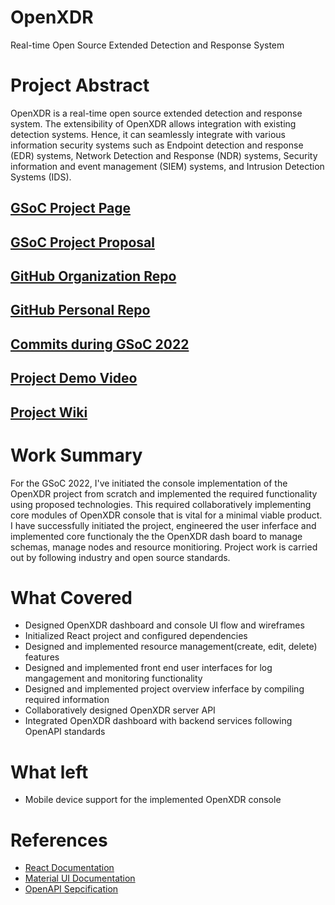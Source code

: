 # OpenXDR

Real-time Open Source Extended Detection and Response System

# Project Abstract

OpenXDR is a real-time open source extended detection and response system. The extensibility of OpenXDR allows integration with existing detection systems. Hence, it can seamlessly integrate with various information security systems such as Endpoint detection and response (EDR) systems, Network Detection and Response (NDR) systems, Security information and event management (SIEM) systems, and Intrusion Detection Systems (IDS).

## [GSoC Project Page](https://summerofcode.withgoogle.com/programs/2022/projects/eW0iWrUd)

## [GSoC Project Proposal](https://summerofcode.withgoogle.com/media/user/d826c10d0b6b/proposal/gAAAAABjHBY5svYjnrwaUGkmpuPxtqo9xLAnZJtcRURws-d1sI9rB6EzQiugBKIkcVMUSmn7cW13JPMNHS7OH6Fj1pqNk1tNuFGwTjq7M3kYWxPBQT5YV4E=.pdf)

## [GitHub Organization Repo](https://github.com/scorelab/OpenXDR)

## [GitHub Personal Repo](https://github.com/UsefulAd1242/OpenXDR)

## [Commits during GSoC 2022](https://github.com/scorelab/OpenXDR/pulls?q=is%3Apr+author%3AUsefulAd1242)

## [Project Demo Video](https://drive.google.com/file/d/17lhtp4XyRmMW_jhqpySY1absgrqukbbo/view?usp=sharing)

## [Project Wiki](https://github.com/scorelab/OpenXDR/wiki)

# Work Summary

For the GSoC 2022, I've initiated the console implementation of the OpenXDR project from scratch and implemented the required functionality using proposed technologies. This required collaboratively implementing core modules of OpenXDR console that is vital for a minimal viable product. I have successfully initiated the project, engineered the user inferface and implemented core functionaly the the OpenXDR dash board to manage schemas, manage nodes and resource monitioring. Project work is carried out by following industry and open source standards.

# What Covered

* Designed OpenXDR dashboard and console UI flow and wireframes
* Initialized React project and configured dependencies
* Designed and implemented resource management(create, edit, delete) features
* Designed and implemented front end user interfaces for log mangagement and monitoring functionality
* Designed and implemented project overview inferface by compiling required information
* Collaboratively designed OpenXDR server API
* Integrated OpenXDR dashboard with backend services following OpenAPI standards

# What left

* Mobile device support for the implemented OpenXDR console

# References

- [React Documentation](https://reactjs.org/)
- [Material UI Documentation](https://mui.com/)
- [OpenAPI Sepcification](https://swagger.io/specification/)